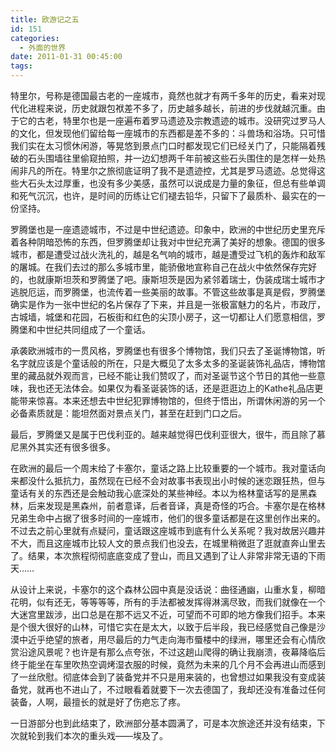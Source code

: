 ```yaml
---
title: 欧游记之五
id: 151
categories:
  - 外面的世界
date: 2011-01-31 00:45:00
tags:
---
```


<div id="blogContent" class="text-article">特里尔，号称是德国最古老的一座城市，竟然也就才有两千多年的历史，看来对现代化进程来说，历史就跟包袱差不多了，历史越多越长，前进的步伐就越沉重。由于它的古老，特里尔也是一座遍布着罗马遗迹及宗教遗迹的城市。没研究过罗马人的文化，但发现他们留给每一座城市的东西都是差不多的：斗兽场和浴场。只可惜我们实在太习惯休闲游，等晃悠到景点门口时都发现它们已经关门了，只能隔着残破的石头围墙往里偷窥拍照，并一边幻想两千年前被这些石头围住的是怎样一处热闹非凡的所在。特里尔之旅彻底证明了我不是遗迹控，尤其是罗马遗迹。总觉得这些大石头太过厚重，也没有多少美感，虽然可以说成是力量的象征，但总有些单调和死气沉沉，也许，是时间的历练让它们褪去铅华，只留下了最质朴、最实在的一份坚持。

罗腾堡也是一座遗迹城市，不过是中世纪遗迹。印象中，欧洲的中世纪历史里充斥着各种阴暗恐怖的东西，但罗腾堡却让我对中世纪充满了美好的想象。德国的很多城市，都是遭受过战火洗礼的，越是名气响的城市，越是遭受过飞机的轰炸和敌军的屠城。在我们去过的那么多城市里，能骄傲地宣称自己在战火中依然保存完好的，也就康斯坦茨和罗腾堡了吧。康斯坦茨是因为紧邻着瑞士，伪装成瑞士城市才逃脱厄运，而罗腾堡，也流传着一些美丽的故事。不管这些故事是真是假，罗腾堡确实是作为一张中世纪的名片保存了下来，并且是一张极富魅力的名片，市政厅，古城墙，城堡和花园，石板街和红色的尖顶小房子，这一切都让人们愿意相信，罗腾堡和中世纪共同组成了一个童话。

承袭欧洲城市的一贯风格，罗腾堡也有很多个博物馆，我们只去了圣诞博物馆，听名字就应该是个童话般的所在，只是大概见了太多太多的圣诞装饰礼品店，博物馆里的藏品就外观而言，已经不能让我们赞叹了，而对圣诞节这个节日的其他一些意味，我也还无法体会。如果仅为看圣诞装饰的话，还是逛逛边上的Kathe礼品店更能带来惊喜。本来还想去中世纪犯罪博物馆的，但终于悟出，所谓休闲游的另一个必备素质就是：能坦然面对景点关门，甚至在赶到门口之后。

最后，罗腾堡又是属于巴伐利亚的。越来越觉得巴伐利亚很大，很牛，而且除了慕尼黑外其实还有很多很多。

在欧洲的最后一个周末给了卡塞尔，童话之路上比较重要的一个城市。我对童话向来都没什么抵抗力，虽然现在已经不会对故事书表现出小时候的迷恋跟狂热，但与童话有关的东西还是会触动我心底深处的某些神经。本以为格林童话写的是黑森林，后来发现是黑森州，前者意译，后者音译，真是奇怪的巧合。卡塞尔是在格林兄弟生命中占据了很多时间的一座城市，他们的很多童话都是在这里创作出来的。不过去之前心里就有点疑问，童话跟这座城市到底有什么关系呢？我对故居兴趣并不大，而且这座城市比较人文的景点我们也没去，在城里稍微逛了逛就直奔山里去了。结果，本次旅程彻彻底底变成了登山，而且又遇到了让人非常非常无语的下雨天……

从设计上来说，卡塞尔的这个森林公园中真是没话说：曲径通幽，山重水复，柳暗花明，似有还无，等等等等，所有的手法都被发挥得淋漓尽致，而我们就像在一个大迷宫里跋涉，出口总是在那不远又不近，可望而不可即的地方像我们招手。本来是个很大很好的山林，可惜它实在是太大，以致于后半段，我已经感觉自己像是沙漠中近乎绝望的旅者，用尽最后的力气走向海市蜃楼中的绿洲，哪里还会有心情欣赏沿途风景呢？也许是有那么点夸张，不过这趟山爬得的确让我崩溃，夜幕降临后终于能坐在车里吹热空调烤湿衣服的时候，竟然为未来的几个月不会再进山而感到了一丝欣慰。彻底体会到了装备党并不只是用来装的，也曾想过如果我没有变成装备党，就再也不进山了，不过眼看着就要下一次去德国了，我却还没有准备过任何装备，人啊，最擅长的就是好了伤疤忘了疼。

一日游部分也到此结束了，欧洲部分基本圆满了，可是本次旅途还并没有结束，下次就轮到我们本次的重头戏——埃及了。

</div>